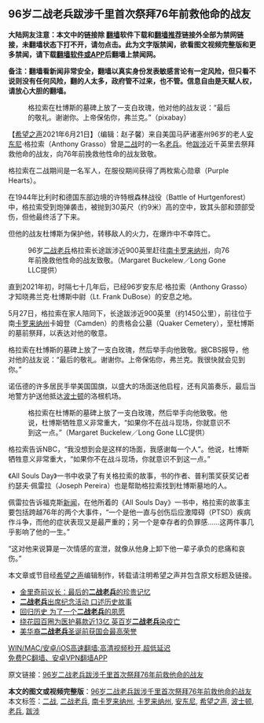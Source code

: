  <h2>96岁二战老兵跋涉千里首次祭拜76年前救他命的战友</h2> <p class="notice"><b>大陆网友注意：本文中的链接除 <a href="https://github.com/bannedbook/fanqiang" >翻墙</a>软件下载和<a href="https://github.com/killgcd/justmysocks/blob/master/README.md">翻墙推荐</a>链接外全部为禁网链接，未翻墙状态下打不开，请勿点击。此为文字版禁闻，欲看图文视频完整版和更多禁闻，请下载<a href="https://github.com/bannedbook/fanqiang">翻墙软件或APP</a>后翻墙上禁闻网。</p><p>备注：翻墙看新闻非常安全，翻墙以真实身份发表敏感言论有一定风险，但只看不说则没有任何风险，翻的人太多，政府管不过来，也不管。信息自由是天赋人权，请放心大胆的翻墙。</b></p>  <div class="entry"> <figure> <p><figcaption>格拉索在杜博斯的墓碑上放了一支白玫瑰，他对他的战友说：“最后的敬礼。谢谢你。上帝保佑你，弗兰克。”（pixabay）</figcaption></figure> <p>【<span class='wp_keywordlink_affiliate'><a href="https://www.soundofhope.org" title="希望之声" target="_blank">希望之声</a></span>2021年6月21日】（编辑：赵子馨）来自美国马萨诸塞州96岁的老人<a href="https://www.bannedbook.org/bnews/tag/%E5%AE%89%E4%B8%9C%E5%B0%BC/" class="st_tag internal_tag" rel="tag" title="标签 安东尼 下的日志">安东尼</a>‧格拉索（Anthony Grasso）曾是<a href="https://www.bannedbook.org/bnews/tag/%e4%ba%8c%e6%88%98/" class="st_tag internal_tag" rel="tag" title="标签 二战 下的日志">二战</a>时的一名<a href="https://www.bannedbook.org/bnews/tag/%e8%80%81%e5%85%b5/" class="st_tag internal_tag" rel="tag" title="标签 老兵 下的日志">老兵</a>。他<a href="https://www.bannedbook.org/bnews/tag/%E8%B7%8B%E6%B6%89/" class="st_tag internal_tag" rel="tag" title="标签 跋涉 下的日志">跋涉</a>近千英里去祭拜救他命的战友，向76年前挽救他性命的战友致敬。</p> <p>格拉索在二战期间是一名军人，在服役期间获得了两枚紫心勋章（Purple Hearts）。</p> <p>在1944年比利时和德国东部边境的许特根森林战役（Battle of Hurtgenforest）中，格拉索受到炮弹袭击，被抛到30英尺（约9米）高的空中，致其头部和颈部受伤，但他最终活了下来。</p>  <p>但他的战友杜博斯为保护他，转移敌人的火力，在爆炸中不幸阵亡。</p> <figure><figcaption>96岁<a href="https://www.bannedbook.org/bnews/tag/%E4%BA%8C%E6%88%98%E8%80%81%E5%85%B5/" class="st_tag internal_tag" rel="tag" title="标签 二战老兵 下的日志">二战老兵</a>格拉索长途跋涉近900英里赶往<a href="https://www.bannedbook.org/bnews/tag/%E5%8D%97%E5%8D%A1%E7%BD%97%E6%9D%A5%E7%BA%B3%E5%B7%9E/" class="st_tag internal_tag" rel="tag" title="标签 南卡罗来纳州 下的日志">南卡罗来纳州</a>，向76年前挽救他性命的战友致敬。（Margaret Buckelew／Long Gone LLC提供）</figcaption></figure> <p>直到2021年初，时隔七十几年后，已经96岁安东尼‧格拉索（Anthony Grasso）才知晓弗兰克‧杜博斯中尉（Lt. Frank DuBose）的安息之地。</p> <p>5月27日，格拉索在家人陪同下，长途跋涉近900英里（约1450公里），前往位于南<a href="https://www.bannedbook.org/bnews/tag/%E5%8D%A1%E7%BD%97%E6%9D%A5%E7%BA%B3%E5%B7%9E/" class="st_tag internal_tag" rel="tag" title="标签 卡罗来纳州 下的日志">卡罗来纳州</a>卡姆登（Camden）的贵格会公墓（Quaker Cemetery），至杜博斯的墓前祭拜，以表达对他的敬意。</p>  <p>格拉索在杜博斯的墓碑上放了一支白玫瑰，然后举手向他致敬。据CBS报导，他对他的战友说：“最后的敬礼。谢谢你。上帝保佑你，弗兰克。我很快就会见到你。”</p> <p>诺伍德的许多居民手举美国国旗，以盛大的场面送他启程，还有风笛奏乐，最后当地警方护送他抵达<a href="https://www.bannedbook.org/bnews/tag/%e6%b3%a2%e5%a3%ab%e9%a1%bf/" class="st_tag internal_tag" rel="tag" title="标签 波士顿 下的日志">波士顿</a>的洛根机场。</p> <figure><figcaption>格拉索在杜博斯的墓碑上放了一支白玫瑰，然后举手向他致敬。他说，杜博斯牺牲意义非常重大，“如果你不在战斗现场，你就意识不到这一点。”（Margaret Buckelew／Long Gone LLC提供）</figcaption></figure> <p>格拉索告诉NBC，“我没想到会是这样的场面，我感谢每一个人”。他说，杜博斯牺牲意义非常重大，“如果你不在战斗现场，你就意识不到这一点。”</p>  <p>《All Souls Day》一书中收录了有关格拉索的故事，书的作者、普利策奖获奖记者约瑟夫‧佩雷拉（Joseph Pereira）也是帮助格拉索找到杜博斯墓地的人。</p> <p>佩雷拉告诉福克斯<span class='wp_keywordlink_affiliate'><a href="https://www.bannedbook.org/" title="新闻">新闻</a></span>，在他所着的《All Souls Day》一书中，格拉索的故事主要包括跨越76年的两个大事件，“一个是他一直与创伤后应激障碍（PTSD）疾病作斗争，而他的症状表现又是最严重的；另一个是幸存者的负罪感……这两件事几乎影响了他的一生。”</p> <p>“这对他来说算是一次情感的宣泄，就像从他身上卸下他一辈子承负的悲痛和哀伤。”</p>  <p>本文章或节目经<a href="https://www.bannedbook.org/bnews/tag/%e5%b8%8c%e6%9c%9b%e4%b9%8b%e5%a3%b0/" class="st_tag internal_tag" rel="tag" title="标签 希望之声 下的日志">希望之声</a>编辑制作，转载请注明希望之声并包含原文标题及链接。 </p> <ul class='op-related-articles' title='相关阅读'> <li><a href='https://www.bannedbook.org/bnews/comments/20210618/1569163.html' target='_blank'>金里奇前议长：最后的<b>二战老兵</b>的珍贵记忆</a></li> <li><a href='https://www.bannedbook.org/bnews/bannedvideo/20210612/1565133.html' target='_blank'><b>二战老兵</b>出席纪念活动 口述历史故事</a></li> <li><a href='https://www.bannedbook.org/bnews/cnnews/20210609/1563286.html' target='_blank'>回归历史 为了一个<b>二战老兵</b>的夙愿</a></li> <li><a href='https://www.bannedbook.org/bnews/comments/20210203/1480215.html' target='_blank'>绕花园百圈为医护募款近13亿 英百岁<b>二战老兵</b>染疫亡</a></li> <li><a href='https://www.bannedbook.org/bnews/worldnews/usa/20201226/1455148.html' target='_blank'>美华裔<b>二战老兵</b>圣诞前获国会最高荣誉</a></li> </ul> <p class="texttj"> <a href="https://github.com/bannedbook/fanqiang/wiki/V2ray%E6%9C%BA%E5%9C%BA" target="_blank">WIN/MAC/安卓/iOS高速翻墙:高清视频秒开,超低延迟</a><br/> <a href="https://github.com/bannedbook/fanqiang/wiki/%E7%A6%81%E9%97%BB%E7%BD%91%E5%AE%89%E5%8D%93%E7%BF%BB%E5%A2%99%E6%96%B0%E9%97%BBAPP" target="_blank">免费PC翻墙、安卓VPN翻墙APP</a></p><p>原文链接：<a class="src_link"  href="https://www.soundofhope.org/post/518093" target="_blank">96岁二战老兵跋涉千里首次祭拜76年前救他命的战友</a></p><a name='sharetosocial'></a>       <div><b>本文的图文或视频完整版</b>：<a href='https://www.bannedbook.org/bnews/comments/20210622/1571683.html'>96岁二战老兵跋涉千里首次祭拜76年前救他命的战友</a></div>  </div><!--END ENTRY--> <div class="postfooter"> <div>本文标签：<a href="https://www.bannedbook.org/bnews/tag/%e4%ba%8c%e6%88%98/" rel="tag">二战</a>, <a href="https://www.bannedbook.org/bnews/tag/%E4%BA%8C%E6%88%98%E8%80%81%E5%85%B5/" rel="tag">二战老兵</a>, <a href="https://www.bannedbook.org/bnews/tag/%E5%8D%97%E5%8D%A1%E7%BD%97%E6%9D%A5%E7%BA%B3%E5%B7%9E/" rel="tag">南卡罗来纳州</a>, <a href="https://www.bannedbook.org/bnews/tag/%E5%8D%A1%E7%BD%97%E6%9D%A5%E7%BA%B3%E5%B7%9E/" rel="tag">卡罗来纳州</a>, <a href="https://www.bannedbook.org/bnews/tag/%E5%AE%89%E4%B8%9C%E5%B0%BC/" rel="tag">安东尼</a>, <a href="https://www.bannedbook.org/bnews/tag/%e5%b8%8c%e6%9c%9b%e4%b9%8b%e5%a3%b0/" rel="tag">希望之声</a>, <a href="https://www.bannedbook.org/bnews/tag/%e6%b3%a2%e5%a3%ab%e9%a1%bf/" rel="tag">波士顿</a>, <a href="https://www.bannedbook.org/bnews/tag/%e8%80%81%e5%85%b5/" rel="tag">老兵</a>, <a href="https://www.bannedbook.org/bnews/tag/%E8%B7%8B%E6%B6%89/" rel="tag">跋涉</a></div>  </div><!--END POSTFOOTER--> 